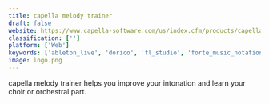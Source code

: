 ```yaml
---
title: capella melody trainer
draft: false 
website: https://www.capella-software.com/us/index.cfm/products/capella-melody-trainer/info-capella-melody-trainer/
classification: ['']
platform: ['Web']
keywords: ['ableton_live', 'dorico', 'fl_studio', 'forte_music_notation_software', 'finale', 'flat', 'frescobaldi', 'guitar_pro_7', 'karafun', 'lmms', 'lilypond', 'noteflight', 'pizzicato', 'reflow', 'rosegarden', 'scorecloud_studio', 'sibelius', 'staffpad', 'tuxguitar', 'capella_playalong', 'capella-scan']
image: logo.png
---
```

capella melody trainer helps you improve your intonation and learn your choir or orchestral part.